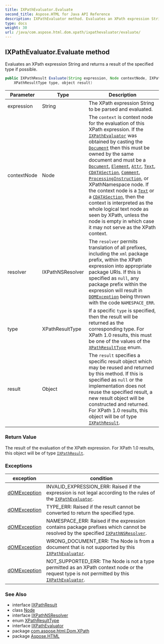 ```yaml
---
title: IXPathEvaluator.Evaluate
second_title: Aspose.HTML for Java API Reference
description: IXPathEvaluator method. Evaluates an XPath expression String and returns a result of the specified type if possible
type: docs
weight: 30
url: /java/com.aspose.html.dom.xpath/ixpathevaluator/evaluate/
---
```

## IXPathEvaluator.Evaluate method

Evaluates an XPath expression String and returns a result of the specified type if possible.

```java
public IXPathResult Evaluate(String expression, Node contextNode, IXPathNSResolver resolver, 
    XPathResultType type, object result)
```

| Parameter | Type | Description |
| --- | --- | --- |
| expression | String | The XPath expression String to be parsed and evaluated. |
| contextNode | Node | The `context` is context node for the evaluation of this XPath expression. If the [`IXPathEvaluator`](../) was obtained by casting the [`Document`](../../../com.aspose.html.dom/document/) then this must be owned by the same document and must be a [`Document`](../../../com.aspose.html.dom/document/), [`Element`](../../../com.aspose.html.dom/element/), [`Attr`](../../../com.aspose.html.dom/attr/), [`Text`](../../../com.aspose.html.dom/text/), [`CDATASection`](../../../com.aspose.html.dom/cdatasection/), [`Comment`](../../../com.aspose.html.dom/comment/), [`ProcessingInstruction`](../../../com.aspose.html.dom/processinginstruction/), or XPathNamespace node. If the context node is a [`Text`](../../../com.aspose.html.dom/text/) or a [`CDATASection`](../../../com.aspose.html.dom/cdatasection/), then the context is interpreted as the whole logical text node as seen by XPath, unless the node is empty in which case it may not serve as the XPath context. |
| resolver | IXPathNSResolver | The `resolver` permits translation of all prefixes, including the `xml` package prefix, within the XPath expression into appropriate package URIs. If this is specified as `null`, any package prefix within the expression will result in [`DOMException`](../../../com.aspose.html.dom/domexception/) being thrown with the code `NAMESPACE_ERR`. |
| type | XPathResultType | If a specific `type` is specified, then the result will be returned as the corresponding type. For XPath 1.0 results, this must be one of the values of the [`XPathResultType`](../../xpathresulttype/) enum. |
| result | Object | The `result` specifies a specific result object which may be reused and returned by this method. If this is specified as `null` or the implementation does not reuse the specified result, a new result object will be constructed and returned. For XPath 1.0 results, this object will be of type [`IXPathResult`](../../ixpathresult/). |

### Return Value

The result of the evaluation of the XPath expression. For XPath 1.0 results, this object will be of type [`IXPathResult`](../../ixpathresult/).

### Exceptions

| exception | condition |
| --- | --- |
| [dOMException](../../../com.aspose.html.dom/domexception/) | INVALID_EXPRESSION_ERR: Raised if the expression is not legal according to the rules of the [`IXPathEvaluator`](../). |
| [dOMException](../../../com.aspose.html.dom/domexception/) | TYPE_ERR: Raised if the result cannot be converted to return the specified type. |
| [dOMException](../../../com.aspose.html.dom/domexception/) | NAMESPACE_ERR: Raised if the expression contains package prefixes which cannot be resolved by the specified [`IXPathNSResolver`](../../ixpathnsresolver/). |
| [dOMException](../../../com.aspose.html.dom/domexception/) | WRONG_DOCUMENT_ERR: The Node is from a document that is not supported by this [`IXPathEvaluator`](../). |
| [dOMException](../../../com.aspose.html.dom/domexception/) | NOT_SUPPORTED_ERR: The Node is not a type permitted as an XPath context node or the request type is not permitted by this [`IXPathEvaluator`](../). |

### See Also

* interface [IXPathResult](../../ixpathresult/)
* class [Node](../../../com.aspose.html.dom/node/)
* interface [IXPathNSResolver](../../ixpathnsresolver/)
* enum [XPathResultType](../../xpathresulttype/)
* interface [IXPathEvaluator](../)
* package [com.aspose.html.Dom.XPath](../../ixpathevaluator/)
* package [Aspose.HTML](../../../)
